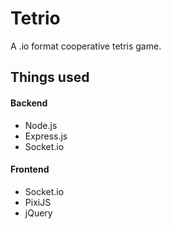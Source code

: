 # Tetrio
A .io format cooperative tetris game.

## Things used
#### Backend
- Node.js
- Express.js
- Socket.io

#### Frontend
- Socket.io
- PixiJS
- jQuery
